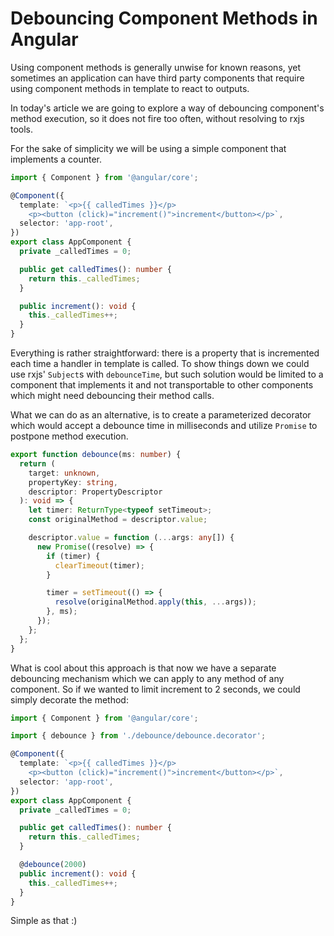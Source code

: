 # Debouncing Component Methods in Angular

Using component methods is generally unwise for known reasons, yet sometimes an application can have third party components that require using component methods in template to react to outputs.

In today's article we are going to explore a way of debouncing component's method execution, so it does not fire too often, without resolving to rxjs tools.

For the sake of simplicity we will be using a simple component that implements a counter.

```typescript
import { Component } from '@angular/core';

@Component({
  template: `<p>{{ calledTimes }}</p>
    <p><button (click)="increment()">increment</button></p>`,
  selector: 'app-root',
})
export class AppComponent {
  private _calledTimes = 0;

  public get calledTimes(): number {
    return this._calledTimes;
  }

  public increment(): void {
    this._calledTimes++;
  }
}
```

Everything is rather straightforward: there is a property that is incremented each time a handler in template is called. To show things down we could use rxjs' `Subject`s with `debounceTime`, but such solution would be limited to a component that implements it and not transportable to other components which might need debouncing their method calls.

What we can do as an alternative, is to create a parameterized decorator which would accept a debounce time in milliseconds and utilize `Promise` to postpone method execution.

```typescript
export function debounce(ms: number) {
  return (
    target: unknown,
    propertyKey: string,
    descriptor: PropertyDescriptor
  ): void => {
    let timer: ReturnType<typeof setTimeout>;
    const originalMethod = descriptor.value;

    descriptor.value = function (...args: any[]) {
      new Promise((resolve) => {
        if (timer) {
          clearTimeout(timer);
        }

        timer = setTimeout(() => {
          resolve(originalMethod.apply(this, ...args));
        }, ms);
      });
    };
  };
}
```

What is cool about this approach is that now we have a separate debouncing mechanism which we can apply to any method of any component. So if we wanted to limit increment to 2 seconds, we could simply decorate the method:

```typescript
import { Component } from '@angular/core';

import { debounce } from './debounce/debounce.decorator';

@Component({
  template: `<p>{{ calledTimes }}</p>
    <p><button (click)="increment()">increment</button></p>`,
  selector: 'app-root',
})
export class AppComponent {
  private _calledTimes = 0;

  public get calledTimes(): number {
    return this._calledTimes;
  }

  @debounce(2000)
  public increment(): void {
    this._calledTimes++;
  }
}
```

Simple as that :)